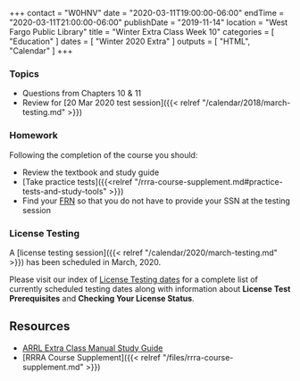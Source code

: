 +++
contact = "W0HNV"
date = "2020-03-11T19:00:00-06:00"
endTime = "2020-03-11T21:00:00-06:00"
publishDate = "2019-11-14"
location = "West Fargo Public Library"
title = "Winter Extra Class Week 10"
categories = [ "Education" ]
dates = [ "Winter 2020 Extra" ]
outputs = [ "HTML", "Calendar" ]
+++

### Topics

* Questions from Chapters 10 & 11
* Review for [20 Mar 2020 test session]({{< relref "/calendar/2018/march-testing.md" >}})

### Homework

Following the completion of the course you should:

* Review the textbook and study guide
* [Take practice tests]({{<relref "/rrra-course-supplement.md#practice-tests-and-study-tools" >}})
* Find your [FRN](http://wireless.fcc.gov/uls/index.htm?job=about_getting_started) so that you do not have to provide your SSN at the testing session

### License Testing

A [license testing session]({{< relref "/calendar/2020/march-testing.md" >}})
has been scheduled in March, 2020.

Please visit our index of [License Testing dates](/dates/license-testing/)
for a complete list of currently scheduled testing dates along with
information about **License Test Prerequisites** and **Checking Your License
Status**.

## Resources

* [ARRL Extra Class Manual Study Guide](http://www.arrl.org/files/file/Extra%20Class%20License%20Manual/ECLM%2011th%20edition/ECLM%202016%20Studyguide.pdf)
* [RRRA Course Supplement]({{< relref "/files/rrra-course-supplement.md" >}})
